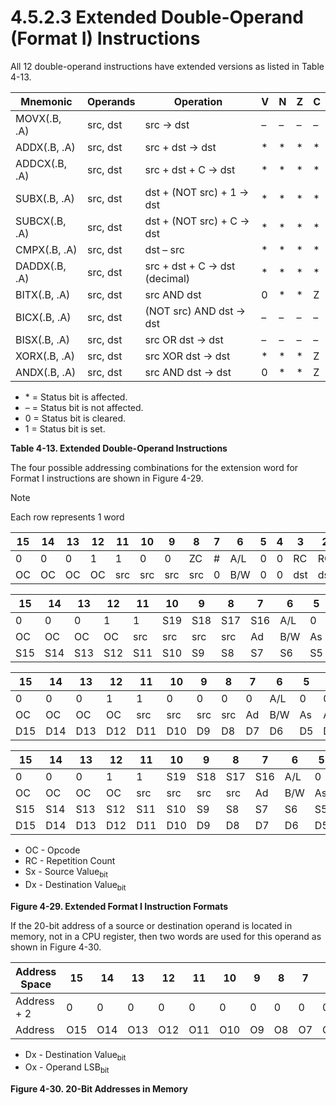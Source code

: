 # 4.5.2.3 Extended Double-Operand (Format I) Instructions

All 12 double-operand instructions have extended versions as listed in Table 4-13.

<a id="table-4-13"></a>

| Mnemonic      | Operands | Operation                     | V   | N   | Z   | C   |
| ------------- | -------- | ----------------------------- | --- | --- | --- | --- |
| MOVX(.B, .A)  | src, dst | src → dst                     | –   | –   | –   | –   |
| ADDX(.B, .A)  | src, dst | src + dst → dst               | \*  | \*  | \*  | \*  |
| ADDCX(.B, .A) | src, dst | src + dst + C → dst           | \*  | \*  | \*  | \*  |
| SUBX(.B, .A)  | src, dst | dst + (NOT src) + 1 → dst     | \*  | \*  | \*  | \*  |
| SUBCX(.B, .A) | src, dst | dst + (NOT src) + C → dst     | \*  | \*  | \*  | \*  |
| CMPX(.B, .A)  | src, dst | dst – src                     | \*  | \*  | \*  | \*  |
| DADDX(.B, .A) | src, dst | src + dst + C → dst (decimal) | \*  | \*  | \*  | \*  |
| BITX(.B, .A)  | src, dst | src AND dst                   | 0   | \*  | \*  | Z   |
| BICX(.B, .A)  | src, dst | (NOT src) AND dst → dst       | –   | –   | –   | –   |
| BISX(.B, .A)  | src, dst | src OR dst → dst              | –   | –   | –   | –   |
| XORX(.B, .A)  | src, dst | src XOR dst → dst             | \*  | \*  | \*  | Z   |
| ANDX(.B, .A)  | src, dst | src AND dst → dst             | 0   | \*  | \*  | Z   |

- \* = Status bit is affected.
- – = Status bit is not affected.
- 0 = Status bit is cleared.
- 1 = Status bit is set.

**Table 4-13. Extended Double-Operand Instructions**

The four possible addressing combinations for the extension word for Format I instructions are shown in Figure 4-29.

<a id="figure-4-29"></a>
> [!NOTE]
> Each row represents 1 word

| 15  | 14  | 13  | 12  | 11  | 10  | 9   | 8   | 7   | 6   | 5   | 4   | 3   | 2   | 1   | 0   |
| --- | --- | --- | --- | --- | --- | --- | --- | --- | --- | --- | --- | --- | --- | --- | --- |
| 0   | 0   | 0   | 1   | 1   | 0   | 0   | ZC  | \#  | A/L | 0   | 0   | RC  | RC  | RC  | RC  |
| OC  | OC  | OC  | OC  | src | src | src | src | 0   | B/W | 0   | 0   | dst | dst | dst | dst |

| 15  | 14  | 13  | 12  | 11  | 10  | 9   | 8   | 7   | 6   | 5   | 4   | 3   | 2   | 1   | 0   |
| --- | --- | --- | --- | --- | --- | --- | --- | --- | --- | --- | --- | --- | --- | --- | --- |
| 0   | 0   | 0   | 1   | 1   | S19 | S18 | S17 | S16 | A/L | 0   | 0   | 0   | 0   | 0   | 0   |
| OC  | OC  | OC  | OC  | src | src | src | src | Ad  | B/W | As  | As  | dst | dst | dst | dst |
| S15 | S14 | S13 | S12 | S11 | S10 | S9  | S8  | S7  | S6  | S5  | S4  | S3  | S2  | S1  | S0  |

| 15  | 14  | 13  | 12  | 11  | 10  | 9   | 8   | 7   | 6   | 5   | 4   | 3   | 2   | 1   | 0   |
| --- | --- | --- | --- | --- | --- | --- | --- | --- | --- | --- | --- | --- | --- | --- | --- |
| 0   | 0   | 0   | 1   | 1   | 0   | 0   | 0   | 0   | A/L | 0   | 0   | D19 | D18 | D17 | D16 |
| OC  | OC  | OC  | OC  | src | src | src | src | Ad  | B/W | As  | As  | dst | dst | dst | dst |
| D15 | D14 | D13 | D12 | D11 | D10 | D9  | D8  | D7  | D6  | D5  | D4  | D3  | D2  | D1  | D0  |

| 15  | 14  | 13  | 12  | 11  | 10  | 9   | 8   | 7   | 6   | 5   | 4   | 3   | 2   | 1   | 0   |
| --- | --- | --- | --- | --- | --- | --- | --- | --- | --- | --- | --- | --- | --- | --- | --- |
| 0   | 0   | 0   | 1   | 1   | S19 | S18 | S17 | S16 | A/L | 0   | 0   | D19 | D18 | D17 | D16 |
| OC  | OC  | OC  | OC  | src | src | src | src | Ad  | B/W | As  | As  | dst | dst | dst | dst |
| S15 | S14 | S13 | S12 | S11 | S10 | S9  | S8  | S7  | S6  | S5  | S4  | S3  | S2  | S1  | S0  |
| D15 | D14 | D13 | D12 | D11 | D10 | D9  | D8  | D7  | D6  | D5  | D4  | D3  | D2  | D1  | D0  |

- OC - Opcode
- RC - Repetition Count
- Sx - Source Value<sub>bit</sub>
- Dx - Destination Value<sub>bit</bit>

**Figure 4-29. Extended Format I Instruction Formats**

If the 20-bit address of a source or destination operand is located in memory, not in a CPU register, then two
words are used for this operand as shown in Figure 4-30.

<a id="figure-4-30"></a>

| Address<br>Space | 15  | 14  | 13  | 12  | 11  | 10  | 9   | 8   | 7   | 6   | 5   | 4   | 3   | 2   | 1   | 0   |
| ---------------- | --- | --- | --- | --- | --- | --- | --- | --- | --- | --- | --- | --- | --- | --- | --- | --- |
| Address + 2      | 0   | 0   | 0   | 0   | 0   | 0   | 0   | 0   | 0   | 0   | 0   | 0   | D19 | D18 | D17 | D16 |
| Address          | O15 | O14 | O13 | O12 | O11 | O10 | O9  | O8  | O7  | O6  | O5  | O4  | O3  | O2  | O1  | O0  |

- Dx - Destination Value<sub>bit</bit>
- Ox - Operand LSB<sub>bit</sub>

**Figure 4-30. 20-Bit Addresses in Memory**
